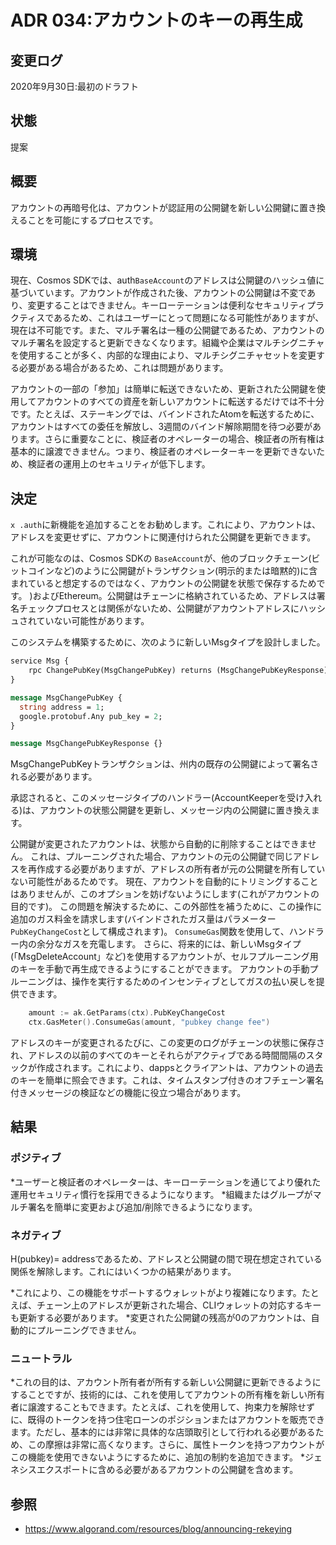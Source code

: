 # ADR 034:アカウントのキーの再生成

## 変更ログ

2020年9月30日:最初のドラフト

## 状態

提案

## 概要

アカウントの再暗号化は、アカウントが認証用の公開鍵を新しい公開鍵に置き換えることを可能にするプロセスです。

## 環境

現在、Cosmos SDKでは、auth`BaseAccount`のアドレスは公開鍵のハッシュ値に基づいています。アカウントが作成された後、アカウントの公開鍵は不変であり、変更することはできません。キーローテーションは便利なセキュリティプラクティスであるため、これはユーザーにとって問題になる可能性がありますが、現在は不可能です。また、マルチ署名は一種の公開鍵であるため、アカウントのマルチ署名を設定すると更新できなくなります。組織や企業はマルチシグニチャを使用することが多く、内部的な理由により、マルチシグニチャセットを変更する必要がある場合があるため、これは問題があります。

アカウントの一部の「参加」は簡単に転送できないため、更新された公開鍵を使用してアカウントのすべての資産を新しいアカウントに転送するだけでは不十分です。たとえば、ステーキングでは、バインドされたAtomを転送するために、アカウントはすべての委任を解放し、3週間のバインド解除期間を待つ必要があります。さらに重要なことに、検証者のオペレーターの場合、検証者の所有権は基本的に譲渡できません。つまり、検証者のオペレーターキーを更新できないため、検証者の運用上のセキュリティが低下します。

## 決定

`x .auth`に新機能を追加することをお勧めします。これにより、アカウントは、アドレスを変更せずに、アカウントに関連付けられた公開鍵を更新できます。

これが可能なのは、Cosmos SDKの `BaseAccount`が、他のブロックチェーン(ビットコインなど)のように公開鍵がトランザクション(明示的または暗黙的)に含まれていると想定するのではなく、アカウントの公開鍵を状態で保存するためです。 )およびEthereum。公開鍵はチェーンに格納されているため、アドレスは署名チェックプロセスとは関係がないため、公開鍵がアカウントアドレスにハッシュされていない可能性があります。

このシステムを構築するために、次のように新しいMsgタイプを設計しました。 

```protobuf
service Msg {
    rpc ChangePubKey(MsgChangePubKey) returns (MsgChangePubKeyResponse);
}

message MsgChangePubKey {
  string address = 1;
  google.protobuf.Any pub_key = 2;
}

message MsgChangePubKeyResponse {}
```

MsgChangePubKeyトランザクションは、州内の既存の公開鍵によって署名される必要があります。

承認されると、このメッセージタイプのハンドラー(AccountKeeperを受け入れる)は、アカウントの状態公開鍵を更新し、メッセージ内の公開鍵に置き換えます。

公開鍵が変更されたアカウントは、状態から自動的に削除することはできません。 これは、プルーニングされた場合、アカウントの元の公開鍵で同じアドレスを再作成する必要がありますが、アドレスの所有者が元の公開鍵を所有していない可能性があるためです。 現在、アカウントを自動的にトリミングすることはありませんが、このオプションを妨げないようにします(これがアカウントの目的です)。 この問題を解決するために、この外部性を補うために、この操作に追加のガス料金を請求します(バインドされたガス量はパラメーター `PubKeyChangeCost`として構成されます)。 `ConsumeGas`関数を使用して、ハンドラー内の余分なガスを充電します。 さらに、将来的には、新しいMsgタイプ(「MsgDeleteAccount」など)を使用するアカウントが、セルフプルーニング用のキーを手動で再生成できるようにすることができます。 アカウントの手動プルーニングは、操作を実行するためのインセンティブとしてガスの払い戻しを提供できます。

```go
	amount := ak.GetParams(ctx).PubKeyChangeCost
	ctx.GasMeter().ConsumeGas(amount, "pubkey change fee")
```

アドレスのキーが変更されるたびに、この変更のログがチェーンの状態に保存され、アドレスの以前のすべてのキーとそれらがアクティブである時間間隔のスタックが作成されます。これにより、dappsとクライアントは、アカウントの過去のキーを簡単に照会できます。これは、タイムスタンプ付きのオフチェーン署名付きメッセージの検証などの機能に役立つ場合があります。

## 結果

### ポジティブ

*ユーザーと検証者のオペレーターは、キーローテーションを通じてより優れた運用セキュリティ慣行を採用できるようになります。
*組織またはグループがマルチ署名を簡単に変更および追加/削除できるようになります。

### ネガティブ

H(pubkey)= addressであるため、アドレスと公開鍵の間で現在想定されている関係を解除します。これにはいくつかの結果があります。

*これにより、この機能をサポートするウォレットがより複雑になります。たとえば、チェーン上のアドレスが更新された場合、CLIウォレットの対応するキーも更新する必要があります。
*変更された公開鍵の残高が0のアカウントは、自動的にプルーニングできません。
### ニュートラル

*これの目的は、アカウント所有者が所有する新しい公開鍵に更新できるようにすることですが、技術的には、これを使用してアカウントの所有権を新しい所有者に譲渡することもできます。たとえば、これを使用して、拘束力を解除せずに、既得のトークンを持つ住宅ローンのポジションまたはアカウントを販売できます。ただし、基本的には非常に具体的な店頭取引として行われる必要があるため、この摩擦は非常に高くなります。さらに、属性トークンを持つアカウントがこの機能を使用できないようにするために、追加の制約を追加できます。
*ジェネシスエクスポートに含める必要があるアカウントの公開鍵を含めます。

## 参照

+ https://www.algorand.com/resources/blog/announcing-rekeying 
